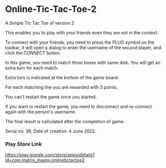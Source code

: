 # Online-Tic-Tac-Toe-2
A Simple Tic Tac Toe  of version 2

This enables you to play with your friends even they are not in the context.

To connect with your friends, you need to press the PLUG symbol on the toolbar, it will open a dialog
to enter the username of the second player, and click the CONNECT button.

In this game, you need to match three boxes with same disk. You will get an extra turn for each match.

Extra turn is indicated at the bottom of the game board.

For each matching line you are rewarded with 5 points.

You can't restart the game once you started.

If you want to restart the game, you need to disconnect and re-connect again with the person's username.

The final result is calculated after the completion of game.

Serial no: 38, Date of creation: 4 June 2022.

### Play Store Link

https://play.google.com/store/apps/details?id=com.matrix_maeny.onlinetictactoe2
